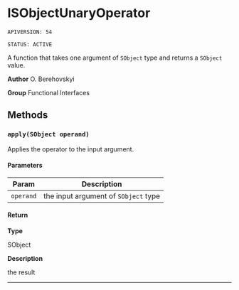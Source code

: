 # ISObjectUnaryOperator

`APIVERSION: 54`

`STATUS: ACTIVE`

A function that takes one argument of `SObject` type and returns a `SObject` value.


**Author** O. Berehovskyi


**Group** Functional Interfaces

## Methods
### `apply(SObject operand)`

Applies the operator to the input argument.

#### Parameters
|Param|Description|
|---|---|
|`operand`|the input argument of `SObject` type|

#### Return

**Type**

SObject

**Description**

the result

---
